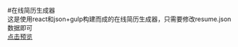 #在线简历生成器  <br>
这是使用react和json+gulp构建而成的在线简历生成器，只需要修改resume.json数据即可   <br>
<a href="http://eve0803.github.io/resume/build/">点击预览</a>
